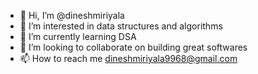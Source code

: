 - 👋 Hi, I’m @dineshmiriyala
- 👀 I’m interested in data structures and algorithms
- 🌱 I’m currently learning DSA
- 💞️ I’m looking to collaborate on building great softwares
- 📫 How to reach me dineshmiriyala9968@gmail.com

<!---
dineshmiriyala/dineshmiriyala is a ✨ special ✨ repository because its `README.md` (this file) appears on your GitHub profile.
You can click the Preview link to take a look at your changes.
--->
